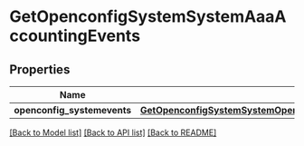 # GetOpenconfigSystemSystemAaaAccountingEvents

## Properties
Name | Type | Description | Notes
------------ | ------------- | ------------- | -------------
**openconfig_systemevents** | [**GetOpenconfigSystemSystemOpenconfigsystemsystemAaaAccountingEvents**](GetOpenconfigSystemSystemOpenconfigsystemsystemAaaAccountingEvents.md) |  | [optional] 

[[Back to Model list]](../README.md#documentation-for-models) [[Back to API list]](../README.md#documentation-for-api-endpoints) [[Back to README]](../README.md)


